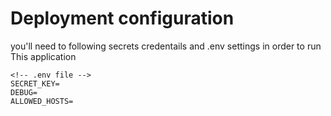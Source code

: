 # Deployment configuration

you'll need to following secrets credentails and .env settings in order to run This application

```
<!-- .env file -->
SECRET_KEY=
DEBUG=
ALLOWED_HOSTS=
```
